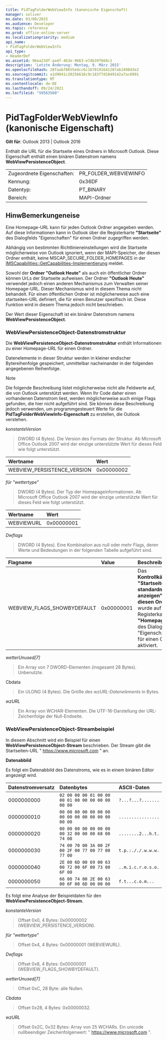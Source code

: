 ```yaml
---
title: PidTagFolderWebViewInfo (kanonische Eigenschaft)
manager: soliver
ms.date: 03/09/2015
ms.audience: Developer
ms.topic: reference
ms.prod: office-online-server
ms.localizationpriority: medium
api_name:
- PidTagFolderWebViewInfo
api_type:
- HeaderDef
ms.assetid: 96ea23df-aa4f-4b3e-9663-e7db39f668c1
description: 'Letzte Änderung: Montag, 9. März 2015'
ms.openlocfilehash: 28faabf8655edcc6c1670191641287ab249843e2
ms.sourcegitcommit: a1d9041c20256616c9c183f7d1049142a7ac6991
ms.translationtype: MT
ms.contentlocale: de-DE
ms.lasthandoff: 09/24/2021
ms.locfileid: "59563560"
---
```

# <a name="pidtagfolderwebviewinfo-cannonical-property"></a>PidTagFolderWebViewInfo (kanonische Eigenschaft)

  
  
**Gilt für**: Outlook 2013 | Outlook 2016 
  
Enthält die URL für die Startseite eines Ordners in Microsoft Outlook. Diese Eigenschaft enthält einen binären Datenstrom namens **WebViewPersistenceObject**.
  
|||
|:-----|:-----|
|Zugeordnete Eigenschaften:  <br/> |PR_FOLDER_WEBVIEWINFO  <br/> |
|Kennung:  <br/> |0x36DF  <br/> |
|Datentyp:  <br/> |PT_BINARY  <br/> |
|Bereich:  <br/> |MAPI-Ordner  <br/> |
   
## <a name="remarks"></a>HinwBemerkungeneise

Eine Homepage-URL kann für jeden Outlook Ordner angegeben werden. Auf diese Informationen kann in Outlook über die Registerkarte **"Startseite"** des Dialogfelds "Eigenschaften" für einen Ordner zugegriffen werden. 
  
Abhängig von bestimmten Richtlinieneinstellungen wird die Startseite möglicherweise von Outlook ignoriert, wenn der MAPI-Speicher, der diesen Ordner enthält, keine MSCAP_SECURE_FOLDER_HOMEPAGES in der [IMSCapabilities::GetCapabilities-Implementierung](pidtagfolderwebviewinfo-cannonical-property.md) meldet. 
  
Sowohl der **Ordner "Outlook Heute"** als auch ein öffentlicher Ordner können UrLs der Startseite aufweisen. Der Ordner **"Outlook Heute"** verwendet jedoch einen anderen Mechanismus zum Verwalten seiner Homepage-URL. Dieser Mechanismus wird in diesem Thema nicht behandelt. Für einen öffentlichen Ordner ist möglicherweise auch eine startseiten-URL definiert, die für einen Benutzer spezifisch ist. Diese Funktion wird in diesem Thema jedoch nicht beschrieben. 
  
Der Wert dieser Eigenschaft ist ein binärer Datenstrom namens **WebViewPersistenceObject**.
  
### <a name="webviewpersistenceobject-stream-structure"></a>WebViewPersistenceObject-Datenstromstruktur

Die **WebViewPersistenceObject-Datenstromstruktur** enthält Informationen zu einer Homepage-URL für einen Ordner. 
  
Datenelemente in dieser Struktur werden in kleiner endischer Bytereihenfolge gespeichert, unmittelbar nacheinander in der folgenden angegebenen Reihenfolge. 
  
> [!NOTE]
> Die folgende Beschreibung listet möglicherweise nicht alle Feldwerte auf, die von Outlook unterstützt werden. Wenn Ihr Code daher einen vorhandenen Datenstrom liest, werden möglicherweise auch einige Flags gefunden, die hier nicht aufgeführt sind. Sie können diese Beschreibung jedoch verwenden, um programmgesteuert Werte für die **PidTagFolderWebViewInfo-Eigenschaft** zu erstellen, die Outlook verstehen. 
  
 _konstanteVersion_
  
> DWORD (4 Bytes). Die Version des Formats der Struktur. Ab Microsoft Office Outlook 2007 wird der einzige unterstützte Wert für dieses Feld wie folgt unterstützt.
    
|**Wertname**|**Wert**|
|:-----|:-----|
|WEBVIEW_PERSISTENCE_VERSION  <br/> |0x00000002  <br/> |
   
 _für "wettertype"_
  
> DWORD (4 Bytes). Der Typ der Homepageinformationen. Ab Microsoft Office Outlook 2007 wird der einzige unterstützte Wert für dieses Feld wie folgt unterstützt.
    
|**Wertname**|**Wert**|
|:-----|:-----|
|WEBVIEWURL  <br/> |0x00000001  <br/> |
   
 _Dwflags_
  
> DWORD (4 Bytes). Eine Kombination aus null oder mehr Flags, deren Werte und Bedeutungen in der folgenden Tabelle aufgeführt sind.
    
|Flagname|****Value****|****Beschreibung****|
|:-----|:-----|:-----|
|WEBVIEW_FLAGS_SHOWBYDEFAULT  <br/> |0x00000001  <br/> |Das **Kontrollkästchen "Startseite standardmäßig anzeigen" für diesen Ordner** wurde auf der Registerkarte **"Homepage"** des Dialogfelds "Eigenschaften" für einen Ordner aktiviert.  <br/> |
   
 _wetterUnused[7]_
  
> Ein Array von 7 DWORD-Elementen (insgesamt 28 Bytes). Unbenutzte.
    
Cbdata
  
> Ein ULONG (4 Bytes). Die Größe des  _wzURL-Datenelements_ in Bytes. 
    
 _wzURL_
  
> Ein Array von WCHAR-Elementen. Die UTF-16-Darstellung der URL-Zeichenfolge der Null-Endseite.
    
### <a name="webviewpersistenceobject-stream-sample"></a>WebViewPersistenceObject-Streambeispiel

In diesem Abschnitt wird ein Beispiel für einen **WebViewPersistenceObject-Stream** beschrieben. Der Stream gibt die Startseiten-URL " https://www.microsoft.com " an. 
  
 **Datenabbild**
  
Es folgt ein Datenabbild des Datenstroms, wie es in einem binären Editor angezeigt wird.
  
|**Datenstromversatz**|**Datenbytes**|**ASCII-Daten**|
|:-----|:-----|:-----|
|0000000000  <br/> | `02 00 00 00 01 00 00 00 01 00 00 00 00 00 00 00` <br/> | `?...?...?.......` <br/> |
|0000000010  <br/> | `00 00 00 00 00 00 00 00 00 00 00 00 00 00 00 00` <br/> | `................` <br/> |
|0000000020  <br/> | `00 00 00 00 00 00 00 00 32 00 00 00 68 00 74 00` <br/> | `........2...h.t.` <br/> |
|0000000030  <br/> | `74 00 70 00 3A 00 2F 00 2F 00 77 00 77 00 77 00` <br/> | `t.p.:././.w.w.w.` <br/> |
|0000000040  <br/> | `2E 00 6D 00 69 00 63 00 72 00 6F 00 73 00 6F 00` <br/> | `..m.i.c.r.o.s.o.` <br/> |
|0000000050  <br/> | `66 00 74 00 2E 00 63 00 6F 00 6D 00 00 00` <br/> | `f.t...c.o.m...` <br/> |
   
Es folgt eine Analyse der Beispieldaten für den **WebViewPersistenceObject-Stream.** 
  
 _konstanteVersion_
  
> Offset 0x0, 4 Bytes: 0x00000002 (WEBVIEW_PERSISTENCE_VERSION).
    
 _für "wettertype"_
  
> Offset 0x4, 4 Bytes: 0x00000001 (WEBVIEWURL).
    
 _Dwflags_
  
> Offset 0x8, 4 Bytes: 0x00000001 (WEBVIEW_FLAGS_SHOWBYDEFAULT).
    
 _wetterUnused[7]_
  
> Offset 0xC, 28 Byte: alle Nullen.
    
 _Cbdata_
  
> Offset 0x28, 4 Bytes: 0x00000032.
    
 _wzURL_
  
> Offset 0x2C, 0x32 Bytes: Array von 25 WCHARs. Ein unicode nullbeendiger Zeichenfolgenwert: " https://www.microsoft.com ".
    

